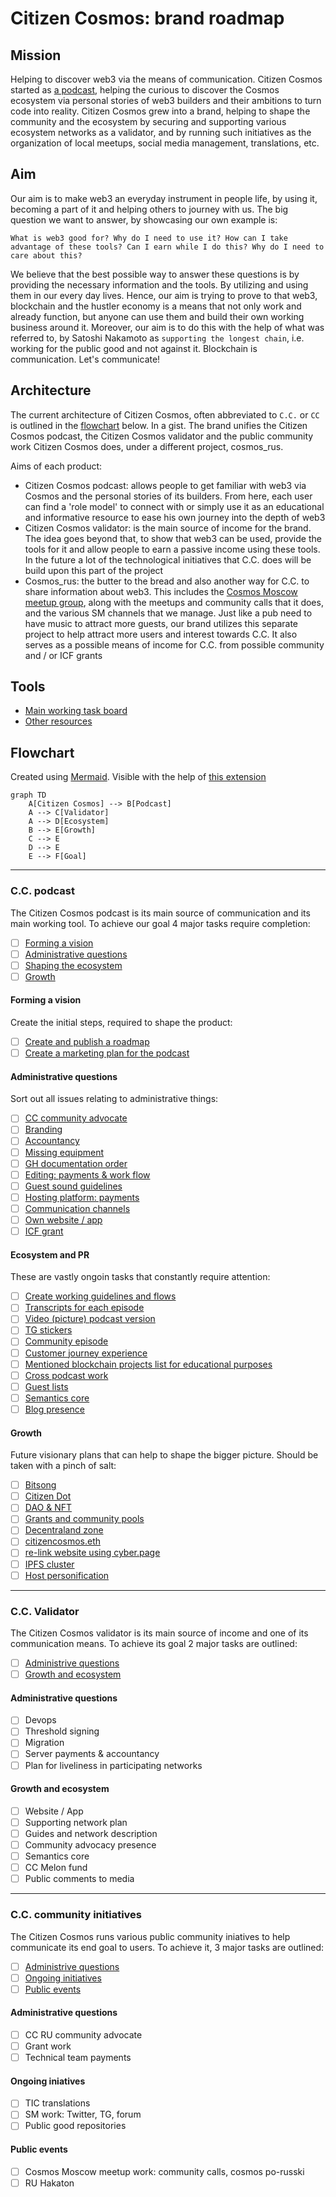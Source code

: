 # Citizen Cosmos: brand roadmap

## Mission

Helping to discover web3 via the means of communication. Citizen Cosmos started as [a podcast](https://www.citizencosmos.space/), helping the curious to discover the Cosmos ecosystem via personal stories of web3 builders and their ambitions to turn code into reality. Citizen Cosmos grew into a brand, helping to shape the community and the ecosystem by securing and supporting various ecosystem networks as a validator, and by running such initiatives as the organization of local meetups, social media management, translations, etc.

## Aim

Our aim is to make web3 an everyday instrument in people life, by using it, becoming a part of it and helping others to journey with us. The big question we want to answer, by showcasing our own example is:

`What is web3 good for? Why do I need to use it? How can I take advantage of these tools? Can I earn while I do this? Why do I need to care about this?`

We believe that the best possible way to answer these questions is by providing the necessary information and the tools. By utilizing and using them in our every day lives. Hence, our aim is trying to prove to that web3, blockchain and the hustler economy is a means that not only work and already function, but anyone can use them and build their own working business around it. Moreover, our aim is to do this with the help of what was referred to, by Satoshi Nakamoto as `supporting the longest chain`, i.e. working for the public good and not against it. Blockchain is communication. Let's communicate!

## Architecture

The current architecture of Citizen Cosmos, often abbreviated to `C.C.` or `CC` is outlined in the [flowchart](#flowchart) below. In a gist. The brand unifies the Citizen Cosmos podcast, the Citizen Cosmos validator and the public community work Citizen Cosmos does, under a different project, cosmos_rus.

Aims of each product:
- Citizen Cosmos podcast: allows people to get familiar with web3 via Cosmos and the personal stories of its builders. From here, each user can find a 'role model' to connect with or simply use it as an educational and informative resource to ease his own journey into the depth of web3
- Citizen Cosmos validator: is the main source of income for the brand. The idea goes beyond that, to show that web3 can be used, provide the tools for it and allow people to earn a passive income using these tools. In the future a lot of the technological initiatives that C.C. does will be build upon this part of the project
- Cosmos_rus: the butter to the bread and also another way for C.C. to share information about web3. This includes the [Cosmos Moscow meetup group](https://www.meetup.com/Cosmos-Moscow), along with the meetups and community calls that it does, and the various SM channels that we manage. Just like a pub need to have music to attract more guests, our brand utilizes this separate project to help attract more users and interest towards C.C. It also serves as a possible means of income for C.C. from possible community and / or ICF grants   

## Tools

- [Main working task board](https://github.com/orgs/citizen-cosmos/projects/1)
- [Other resources](https://github.com/citizen-cosmos/Citizen-Cosmos#citizen-cosmos)

## Flowchart

Created using [Mermaid](https://github.com/mermaid-js/mermaid). Visible with the help of [this extension](https://github.com/BackMarket/github-mermaid-extension) 

```mermaid
graph TD
    A[Citizen Cosmos] --> B[Podcast]
    A --> C[Validator]
    A --> D[Ecosystem]
    B --> E[Growth]
    C --> E
    D --> E
    E --> F[Goal]
```

------------------------------

### C.C. podcast

The Citizen Cosmos podcast is its main source of communication and its main working tool. To achieve our goal 4 major tasks require completion:  

- [ ] [Forming a vision](#forming-a-vision)
- [ ] [Administrative questions](#administrative-questions)
- [ ] [Shaping the ecosystem](#ecosystem-and-pr)
- [ ] [Growth](#growth)

#### Forming a vision

Create the initial steps, required to shape the product:

- [ ] [Create and publish a roadmap](https://github.com/citizen-cosmos/Citizen-Cosmos/issues/28)
- [ ] [Create a marketing plan for the podcast](https://github.com/citizen-cosmos/Citizen-Cosmos/issues/44)

#### Administrative questions

Sort out all issues relating to administrative things:

- [ ] [CC community advocate](https://github.com/citizen-cosmos/Citizen-Cosmos/issues/29)
- [ ] [Branding]()
- [ ] [Accountancy]()
- [ ] [Missing equipment]()
- [ ] [GH documentation order]()
- [ ] [Editing: payments & work flow]()
- [ ] [Guest sound guidelines](https://github.com/citizen-cosmos/Citizen-Cosmos/issues/30)
- [ ] [Hosting platform: payments]()
- [ ] [Communication channels]()
- [ ] [Own website / app]()
- [ ] [ICF grant]()

#### Ecosystem and PR

These are vastly ongoin tasks that constantly require attention:

- [ ] [Create working guidelines and flows]()
- [ ] [Transcripts for each episode]()
- [ ] [Video (picture) podcast version]()
- [ ] [TG stickers](https://github.com/citizen-cosmos/Citizen-Cosmos/issues/33)
- [ ] [Community episode](https://github.com/citizen-cosmos/Citizen-Cosmos/issues/35)
- [ ] [Customer journey experience](https://github.com/citizen-cosmos/Citizen-Cosmos/issues/22)
- [ ] [Mentioned blockchain projects list for educational purposes](https://github.com/citizen-cosmos/Citizen-Cosmos/issues/21)
- [ ] [Cross podcast work](https://github.com/citizen-cosmos/Citizen-Cosmos/issues/38)
- [ ] [Guest lists](https://github.com/citizen-cosmos/Citizen-Cosmos/issues/9)
- [ ] [Semantics core]()
- [ ] [Blog presence]()

#### Growth

Future visionary plans that can help to shape the bigger picture. Should be taken with a pinch of salt:

- [ ] [Bitsong]()
- [ ] [Citizen Dot]()
- [ ] [DAO & NFT]()
- [ ] [Grants and community pools](https://github.com/citizen-cosmos/Citizen-Cosmos/issues/20)
- [ ] [Decentraland zone]()
- [ ] [citizencosmos.eth](https://github.com/citizen-cosmos/Citizen-Cosmos/issues/7)
- [ ] [re-link website using cyber.page]()
- [ ] [IPFS cluster]()
- [ ] [Host personification]()

------------------------------

### C.C. Validator

The Citizen Cosmos validator is its main source of income and one of its communication means. To achieve its goal 2 major tasks are outlined:

- [ ] [Administrive questions](#administrative-questions-1)
- [ ] [Growth and ecosystem](#growth-and-ecosystem)

#### Administrative questions
- [ ] Devops
- [ ] Threshold signing
- [ ] Migration
- [ ] Server payments & accountancy
- [ ] Plan for liveliness in participating networks 

#### Growth and ecosystem
- [ ] Website / App
- [ ] Supporting network plan
- [ ] Guides and network description
- [ ] Community advocacy presence 
- [ ] Semantics core
- [ ] CC Melon fund
- [ ] Public comments to media

------------------------------

### C.C. community initiatives

The Citizen Cosmos runs various public community iniatives to help communicate its end goal to users. To achieve it, 3 major tasks are outlined:

- [ ] [Administrive questions](#administrative-questions-2)
- [ ] [Ongoing initiatives](#ongoing-iniatives)
- [ ] [Public events](#public-events)

#### Administrative questions
- [ ] CC RU community advocate
- [ ] Grant work
- [ ] Technical team payments

#### Ongoing iniatives 
- [ ] TIC translations
- [ ] SM work: Twitter, TG, forum
- [ ] Public good repositories

#### Public events
- [ ] Cosmos Moscow meetup work: community calls, cosmos po-russki
- [ ] RU Hakaton

